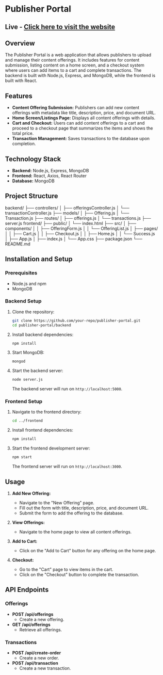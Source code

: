 # Publisher Portal
## Live - [Click here to visit the website](https://todayq-assignment.netlify.app/)

## Overview

The Publisher Portal is a web application that allows publishers to upload and manage their content offerings. It includes features for content submission, listing content on a home screen, and a checkout system where users can add items to a cart and complete transactions. The backend is built with Node.js, Express, and MongoDB, while the frontend is built with React.

## Features

- **Content Offering Submission:** Publishers can add new content offerings with metadata like title, description, price, and document URL.
- **Home Screen/Listings Page:** Displays all content offerings with details.
- **Cart and Checkout:** Users can add content offerings to a cart and proceed to a checkout page that summarizes the items and shows the total price.
- **Transaction Management:** Saves transactions to the database upon completion.

## Technology Stack

- **Backend:** Node.js, Express, MongoDB
- **Frontend:** React, Axios, React Router
- **Database:** MongoDB

## Project Structure
backend/
├── controllers/
│ ├── offeringsController.js
│ └── transactionController.js
├── models/
│ ├── Offering.js
│ └── Transaction.js
├── routes/
│ ├── offerings.js
│ └── transactions.js
├── server.js
frontend/
├── public/
│ └── index.html
├── src/
│ ├── components/
│ │ ├── OfferingForm.js
│ │ └── OfferingList.js
│ ├── pages/
│ │ ├── Cart.js
│ │ ├── Checkout.js
│ │ ├── Home.js
│ │ └── Success.js
│ ├── App.js
│ ├── index.js
│ └── App.css
├── package.json
└── README.md
## Installation and Setup

### Prerequisites

- Node.js and npm
- MongoDB

### Backend Setup

1. Clone the repository:
    ```bash
    git clone https://github.com/your-repo/publisher-portal.git
    cd publisher-portal/backend
    ```

2. Install backend dependencies:
    ```bash
    npm install
    ```

3. Start MongoDB:
    ```bash
    mongod
    ```

4. Start the backend server:
    ```bash
    node server.js
    ```
    The backend server will run on `http://localhost:5000`.

### Frontend Setup

1. Navigate to the frontend directory:
    ```bash
    cd ../frontend
    ```

2. Install frontend dependencies:
    ```bash
    npm install
    ```

3. Start the frontend development server:
    ```bash
    npm start
    ```
    The frontend server will run on `http://localhost:3000`.

## Usage

1. **Add New Offering:**
   - Navigate to the "New Offering" page.
   - Fill out the form with title, description, price, and document URL.
   - Submit the form to add the offering to the database.

2. **View Offerings:**
   - Navigate to the home page to view all content offerings.

3. **Add to Cart:**
   - Click on the "Add to Cart" button for any offering on the home page.

4. **Checkout:**
   - Go to the "Cart" page to view items in the cart.
   - Click on the "Checkout" button to complete the transaction.

## API Endpoints

### Offerings

- **POST /api/offerings**
  - Create a new offering.
- **GET /api/offerings**
  - Retrieve all offerings.

### Transactions

- **POST /api/create-order**
  - Create a new order.
- **POST /api/transaction**
  - Create a new transaction.
